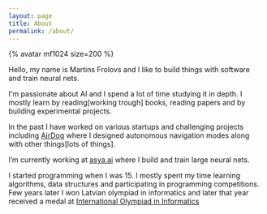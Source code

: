 ```yaml
---
layout: page
title: About
permalink: /about/
---
```


{% avatar mf1024 size=200 %}

Hello, my name is Martins Frolovs and I like to build things with software and train neural nets.  

I'm passionate about AI and I spend a lot of time studying it in depth. I mostly learn by reading[working trough] books, reading papers and by building experimental projects. 

In the past I have worked on various startups and challenging projects including [AirDog](https://youtu.be/aDI3NOwm2k0) where I designed autonomous navigation modes along with other things[lots of things].

I’m currently working at [asya.ai](https://asya.ai/) where I build and train large neural nets.

I started programming when I was 15. I mostly spent my time learning algorithms, data structures and participating in programming competitions. Few years later I won Latvian olympiad in informatics and later that year received a medal at [International Olympiad in Informatics](https://stats.ioinformatics.org/people/1480) 
